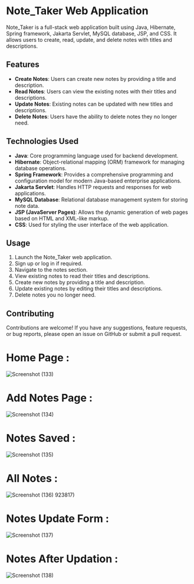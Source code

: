 # Note_Taker Web Application

Note_Taker is a full-stack web application built using Java, Hibernate, Spring framework, Jakarta Servlet, MySQL database, JSP, and CSS. It allows users to create, read, update, and delete notes with titles and descriptions.

## Features

- **Create Notes**: Users can create new notes by providing a title and description.
- **Read Notes**: Users can view the existing notes with their titles and descriptions.
- **Update Notes**: Existing notes can be updated with new titles and descriptions.
- **Delete Notes**: Users have the ability to delete notes they no longer need.

## Technologies Used

- **Java**: Core programming language used for backend development.
- **Hibernate**: Object-relational mapping (ORM) framework for managing database operations.
- **Spring Framework**: Provides a comprehensive programming and configuration model for modern Java-based enterprise applications.
- **Jakarta Servlet**: Handles HTTP requests and responses for web applications.
- **MySQL Database**: Relational database management system for storing note data.
- **JSP (JavaServer Pages)**: Allows the dynamic generation of web pages based on HTML and XML-like markup.
- **CSS**: Used for styling the user interface of the web application.

## Usage

1. Launch the Note_Taker web application.
2. Sign up or log in if required.
3. Navigate to the notes section.
4. View existing notes to read their titles and descriptions.
5. Create new notes by providing a title and description.
6. Update existing notes by editing their titles and descriptions.
7. Delete notes you no longer need.

## Contributing

Contributions are welcome! If you have any suggestions, feature requests, or bug reports, please open an issue on GitHub or submit a pull request.

# Home Page :
![Screenshot (133)](https://github.com/saurabhpatle07/Note_Taker_SpringFramework/assets/107913745/083d145f-334f-48b9-bbd7-8d13b4b4fef9)
# Add Notes Page :
![Screenshot (134)](https://github.com/saurabhpatle07/Note_Taker_SpringFramework/assets/107913745/20262436-b69f-4fb4-8c71-94e42f36848d)

# Notes Saved :
![Screenshot (135)](https://github.com/saurabhpatle07/Note_Taker_SpringFramework/assets/107913745/ec4a543c-e23c-451e-a6a3-aa6e1b219f78)

# All Notes :
![Screenshot (136)](https://github.com/saurabhpatle07/Note_Taker_SpringFramework/assets/107913745/7cb95dc8-452c-4d7b-8b8e-e54544812940)
923817)

# Notes Update Form :
![Screenshot (137)](https://github.com/saurabhpatle07/Note_Taker_SpringFramework/assets/107913745/f54f6fdf-f6f9-4d44-a2c8-658b73f99fde)

# Notes After Updation :
![Screenshot (138)](https://github.com/saurabhpatle07/Note_Taker_SpringFramework/assets/107913745/8fffa8ce-81d0-4ab7-b539-c629a029dcba)

